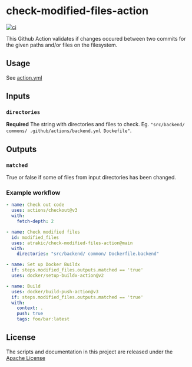 # check-modified-files-action

[![ci](https://github.com/atrakic/check-modified-files-action/actions/workflows/ci.yml/badge.svg)](https://github.com/atrakic/check-modified-files-action/actions/workflows/ci.yml)

This Github Action validates if changes occured between two commits for the given paths and/or files on the filesystem.

## Usage

See [action.yml](action.yml)


## Inputs

### `directories`

**Required** The string with directories and files to check. Eg. `"src/backend/ commons/ .github/actions/backend.yml Dockefile"`.

## Outputs

### `matched`

True or false if some of files from input directories has been changed.


### Example workflow

```yaml
- name: Check out code
  uses: actions/checkout@v3
  with:
    fetch-depth: 2

- name: Check modified files
  id: modified_files
  uses: atrakic/check-modified-files-action@main
  with:
    directories: "src/backend/ common/ Dockerfile.backend"

- name: Set up Docker Buildx
  if: steps.modified_files.outputs.matched == 'true'
  uses: docker/setup-buildx-action@v2

- name: Build
  uses: docker/build-push-action@v3
  if: steps.modified_files.outputs.matched == 'true'
  with:
    context: .
    push: true
    tags: foo/bar:latest
```


## License

The scripts and documentation in this project are released under the [Apache License](LICENSE)
